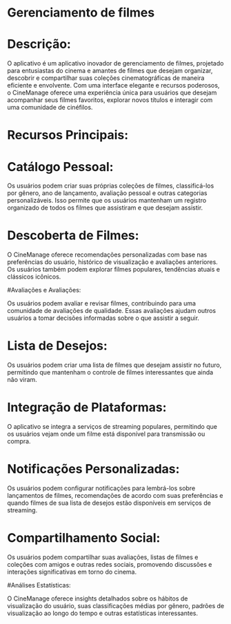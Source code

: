 # Gerenciamento de filmes

# Descrição:
O aplicativo é um aplicativo inovador de gerenciamento de filmes, projetado para entusiastas do cinema e amantes de filmes que desejam organizar, descobrir e compartilhar suas coleções cinematográficas de maneira eficiente e envolvente. Com uma interface elegante e recursos poderosos, o CineManage oferece uma experiência única para usuários que desejam acompanhar seus filmes favoritos, explorar novos títulos e interagir com uma comunidade de cinéfilos.

# Recursos Principais:

# Catálogo Pessoal: 

Os usuários podem criar suas próprias coleções de filmes, classificá-los por gênero, ano de lançamento, avaliação pessoal e outras categorias personalizáveis. Isso permite que os usuários mantenham um registro organizado de todos os filmes que assistiram e que desejam assistir.

# Descoberta de Filmes:

O CineManage oferece recomendações personalizadas com base nas preferências do usuário, histórico de visualização e avaliações anteriores. Os usuários também podem explorar filmes populares, tendências atuais e clássicos icônicos.

#Avaliações e Avaliações:

Os usuários podem avaliar e revisar filmes, contribuindo para uma comunidade de avaliações de qualidade. Essas avaliações ajudam outros usuários a tomar decisões informadas sobre o que assistir a seguir.

# Lista de Desejos:

Os usuários podem criar uma lista de filmes que desejam assistir no futuro, permitindo que mantenham o controle de filmes interessantes que ainda não viram.

# Integração de Plataformas: 

O aplicativo se integra a serviços de streaming populares, permitindo que os usuários vejam onde um filme está disponível para transmissão ou compra.

# Notificações Personalizadas: 

Os usuários podem configurar notificações para lembrá-los sobre lançamentos de filmes, recomendações de acordo com suas preferências e quando filmes de sua lista de desejos estão disponíveis em serviços de streaming.

# Compartilhamento Social:

Os usuários podem compartilhar suas avaliações, listas de filmes e coleções com amigos e outras redes sociais, promovendo discussões e interações significativas em torno do cinema.

#Análises Estatísticas:

O CineManage oferece insights detalhados sobre os hábitos de visualização do usuário, suas classificações médias por gênero, padrões de visualização ao longo do tempo e outras estatísticas interessantes.
